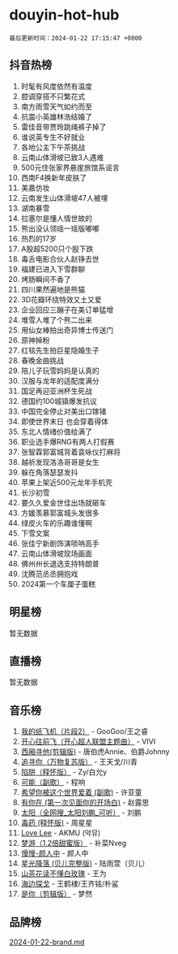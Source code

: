 # douyin-hot-hub

`最后更新时间：2024-01-22 17:15:47 +0800`

## 抖音热榜

1. 时髦有风度依然有温度
1. 腔调穿搭不只繁花式
1. 南方雨雪天气如约而至
1. 抗震小英雄林浩结婚了
1. 雷佳音带贾玲跳绳裤子掉了
1. 谁说英专生不好就业
1. 各地公主下午茶挑战
1. 云南山体滑坡已致3人遇难
1. 500元住张家界悬崖旅馆系谣言
1. 西南F4换新年皮肤了
1. 美嘉仿妆
1. 云南发生山体滑坡47人被埋
1. 湖南暴雪
1. 拉塞尔是懂人情世故的
1. 熊出没认领瑶一瑶版嘟嘟
1. 热烈的17岁
1. A股超5200只个股下跌
1. 毒舌电影合伙人赵铮去世
1. 福建已进入下雪群聊
1. 烤肠瞬间不香了
1. 四川果然遍地是熊猫
1. 3D花瓣环绕特效又土又爱
1. 企业回应三蹦子在美订单猛增
1. 堆雪人堆了个熊二出来
1. 用仙女棒拍出奇异博士传送门
1. 原神掉粉
1. 红毯先生拍巨星隐婚生子
1. 春晚金曲挑战
1. 陪儿子玩雪妈妈是认真的
1. 汉服与龙年的适配度满分
1. 国足再迎亚洲杯生死战
1. 德国约100城镇爆发抗议
1. 中国完全停止对美出口镓锗
1. 即使世界末日 也会穿着得体
1. 东北人情绪价值给满了
1. 职业选手爆RNG有两人打假赛
1. 张智霖郭富城背着袁咏仪打麻将
1. 越祈发现洛洛哥哥是女生
1. 躲在角落瑟瑟发抖
1. 苹果上架近500元龙年手机壳
1. 长沙初雪
1. 要久久爱金世佳出场就砸车
1. 方媛羡慕郭富城头发很多
1. 绿皮火车的乐趣谁懂啊
1. 下雪文案
1. 张佳宁新剧饰演唢呐高手
1. 云南山体滑坡现场画面
1. 佛州州长退选支持特朗普
1. 沈腾范丞丞拥抱戏
1. 2024第一个车厘子蛋糕

## 明星榜

暂无数据

## 直播榜

暂无数据

## 音乐榜

1. [我的纸飞机（片段2）](https://sf86-cdn-tos.douyinstatic.com/obj/tos-cn-ve-2774/oM2ZrKcg2CD5AeRB2gkeXOFB1IxAGJdZPazYHf) - GooGoo/王之睿
1. [开心往前飞（开心超人联盟主题曲）](https://sf86-cdn-tos.douyinstatic.com/obj/tos-cn-ve-2774/9d8fb7c82cf1421fb93a9fe925275e0a) - VIVI
1. [西厢寻他(剪辑版)](https://sf3-cdn-tos.douyinstatic.com/obj/tos-cn-ve-2774/oUsAVfAQKlRNxEv5qxvIB8o5qmIWUcXbzJKJhw) - 唐伯虎Annie、伯爵Johnny
1. [追寻你（万物复苏版）](https://sf3-cdn-tos.douyinstatic.com/obj/tos-cn-ve-2774/oYeAZJsbjIDit9APmBg8u6uDUQnHmoCf3gbo74) - 王天戈/川青
1. [陷阱（释怀版）](https://sf86-cdn-tos.douyinstatic.com/obj/tos-cn-ve-2774/oE8C21LeZrzKLDFfQYgMzx4GAIHageG5IzayY7) - Zy/白允y
1. [可能（副歌）](https://sf86-cdn-tos.douyinstatic.com/obj/tos-cn-ve-2774/cde1731888894259b333569393c2fb51) - 程响
1. [希望你被这个世界爱着 (副歌)](https://sf86-cdn-tos.douyinstatic.com/obj/tos-cn-ve-2774/oUHCmWQfZlE3QQBKBeD8rCFLpJzPgCpImhsxMt) - 许亚童
1. [有你在 (第一次见面你的开场白)](https://sf86-cdn-tos.douyinstatic.com/obj/tos-cn-ve-2774/oAthrQ3ClJBfI57uBoFEgNDYtNCZ0TSYQQfxQ0) - 赵露思
1. [太阳（全网搜_太阳刘鹏_可听）](https://sf86-cdn-tos.douyinstatic.com/obj/tos-cn-ve-2774/ogWbyIQnlBFImVbeDocRdCIYtBHlbJXgfZMvgz) - 刘鹏
1. [毒药 (释怀版)](https://sf86-cdn-tos.douyinstatic.com/obj/tos-cn-ve-2774/oYILMEAzspdZBIzy4frJNB8ZHPHWAhiwowd4Ad) - 周星星
1. [Love Lee](https://sf86-cdn-tos.douyinstatic.com/obj/tos-cn-ve-2774/o05GbkJGbCBTdDnMtB0fwOYgkeZp23vrWQDQBS) - AKMU (악뮤)
1. [梦游（1.2倍甜蜜版）](https://sf86-cdn-tos.douyinstatic.com/obj/tos-cn-ve-2774/o4gyAUm8hwufoEABmwVIiQtHsFuGzAEEWtNMzo) - 补菜Nveg
1. [慢慢-颜人中](https://sf86-cdn-tos.douyinstatic.com/obj/tos-cn-ve-2774/ocjHNfBXdBxQNC8ZGAeoLMFTUgtBg8bkExunDC) - 颜人中
1. [星光降落 (贝儿完整版)](https://sf3-cdn-tos.douyinstatic.com/obj/tos-cn-ve-2774/okwB9hAwyAtsFFkFBzAX1hOOfQuIoMNs0W2Mwr) - 陆雨萱（贝儿）
1. [山茶花读不懂白玫瑰](https://sf86-cdn-tos.douyinstatic.com/obj/tos-cn-ve-2774/osfn8B7DktrRHEPJgPCfDbw7QDQEkwC16BxZg9) - 王为
1. [海边探戈](https://sf86-cdn-tos.douyinstatic.com/obj/tos-cn-ve-2774/os9gE0VQCGqt6VQkZDyBBYvfSDY0QFe3vVmubn) - 王鹤棣/王齐铭/朴鲨
1. [是你（剪辑版）](https://sf86-cdn-tos.douyinstatic.com/obj/tos-cn-ve-2774/46019dae783c4c969944217fe1cfafc4) - 梦然

## 品牌榜

[2024-01-22-brand.md](2024-01-22-brand.md)
